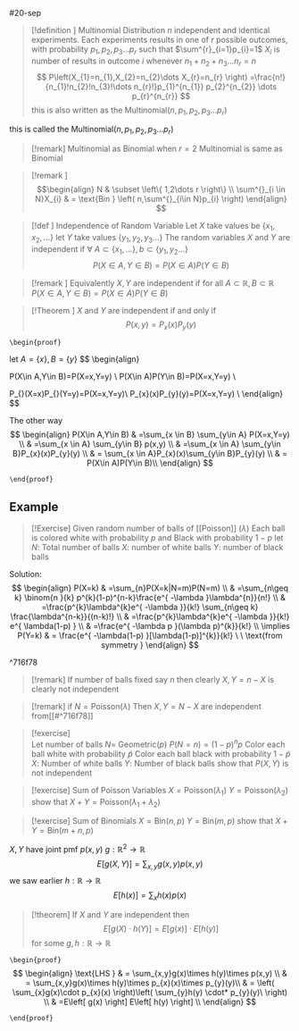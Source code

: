 #20-sep
> [!definition ] Multinomial Distribution
$n$ independent and identical experiments. Each experiments results in one of $r$ possible outcomes, with probability  $p_{1},p_{2},p_{3}\dots p_{r}$ such that  $\sum^{r}_{i=1}p_{i}=1$
$X_{i}$ is number of results in outcome $i$ 
whenever $n_{1}+n_{2}+n_{3}\dots n_{r}=n$ 
$$
P\left(X_{1}=n_{1},X_{2}=n_{2}\dots X_{r}=n_{r}   \right) =\frac{n!}{n_{1}!n_{2}!n_{3}!\dots n_{r}!}p_{1}^{n_{1}} p_{2}^{n_{2}} \dots p_{r}^{n_{r}} 
$$
this is also written as the Multinomial$(n,p_{1},p_{2},p_{3}\dots p_{r})$ 

this is called the Multinomial$(n,p_{1},p_{2},p_{3}\dots p_{r})$ 

> [!remark] Multinomial as Binomial
>when $r=2$ Multinomial is same as Binomial

> [!remark ]
$$\begin{align}
N  & \subset \left\{ 1,2\dots r \right\} \\
\sum^{}_{i \in N}X_{i} &  = \text{Bin } \left( n,\sum^{}_{i\in N}p_{i} \right) 
\end{align}
$$



>[!def  ] Independence of Random Variable 
>Let $X$ take values be $\left\{ x_{1},x_{2},\dots \right\}$
>let $Y$ take values $\left\{ y_{1},y_{2},y_{3}\dots \right\}$
>The random variables $X$ and $Y$ are independent if 
>$\forall \  A \subset \left\{ x_{1},\dots \right\},b \subset \left\{ y_{1},y_{2}\dots \right\}$ 
$$
P(X \in A,Y \in B)=P(X\in A)P(Y\in B)
$$




>[!remark ] 
>Equivalently $X,Y$ are independent if for all $A \subset \mathbb{R}, B \subset \mathbb{R}$
>$P(X\in A,Y\in B)=P(X\in A)P(Y\in B)$ 



>[!Theorem ] 
>$X$ and $Y$ are independent if and only if 
>$$P(x,y)=P_{x}(x)P_{y}(y)$$

`\begin{proof}`

let $A=\left\{ x \right\} , B=\left\{ y \right\}$
$$
\begin{align}

P(X\in A,Y\in B)=P(X=x,Y=y) \\
P(X\in A)P(Y\in B)=P(X=x,Y=y)  \\

P_{}(X=x)P_{}(Y=y)=P(X=x,Y=y)\\
P_{x}(x)P_{y}(y)=P(X=x,Y=y) \\
\end{align}
$$

The other way 
$$
\begin{align}
P(X\in A,Y\in B) & =\sum_{x \in  B} \sum_{y\in A} P(X=x,Y=y) \\
 & =\sum_{x \in  A} \sum_{y\in B} p(x,y)  \\
 & =\sum_{x \in  A} \sum_{y\in B}P_{x}(x)P_{y}(y) \\
& = \sum_{x \in  A}P_{x}(x)\sum_{y\in B}P_{y}(y)  \\
& = P(X\in A)P(Y\in B)\\
\end{align}
$$


`\end{proof}`


## Example
>[!Exercise] 
>Given random number of balls of [[Poisson]] ($\lambda$) 
Each ball is colored white with probability $p$ and Black with probability $1-p$
let
>$N:$ Total number of balls
$X:$ number of white balls
$Y:$ number of black balls


Solution:
$$
\begin{align}
P(X=k) & =\sum_{n}P(X=k|N=m)P(N=m) \\
	 & =\sum_{n\geq k} \binom{n }{k} p^{k}(1-p)^{n-k}\frac{e^{ -\lambda }\lambda^{n}}{n!} \\
 & =\frac{p^{k}\lambda^{k}e^{ -\lambda }}{k!} \sum_{n\geq k} \frac{\lambda^{n-k}}{(n-k)!} \\
 & =\frac{p^{k}\lambda^{k}e^{ -\lambda }}{k!} e^{ \lambda(1-p) } \\
 & =\frac{e^{ -\lambda p }(\lambda p)^{k}}{k!} \\
 \implies P(Y=k) & = \frac{e^{ -\lambda(1-p) }[\lambda(1-p)]^{k}}{k!} \ \ \text{from symmetry }
\end{align} 
$$

^716f78

> [!remark] 
> If number of balls fixed say $n$ then clearly $X,Y=n-X$ is clearly not independent

> [!remark] 
> if $N=\text{Poisson}(\lambda)$ Then $X,Y=N-X$ are independent from[[#^716f78]] 
> 

> [!exercise]  
> Let number of balls $N=$ Geometric$(p)$
> $P(N=n)=(1-p)^{n}p$
> Color each ball white with probability $\tilde{p}$
> Color each ball black with probability $1-\tilde{p}$
> $X:$ Number of white balls
> $Y:$ Number of black balls
> show that $P(X,Y)$ is not independent

> [!exercise] Sum of Poisson Variables
> $X=\text{Poisson}(\lambda_{1})$
> $Y=\text{Poisson}(\lambda_{2})$
> show that $X+Y=\text{Poisson}(\lambda_{1}+\lambda_{2})$
> 

> [!exercise] Sum of Binomials
> $X=\text{Bin}(n,p)$
> $Y=\text{Bin}(m,p)$
> show that $X+Y=\text{Bin}(m+n,p)$

$X,Y$ have joint pmf $p(x,y)$ 
$g:\mathbb{R}^{2}\to \mathbb{R}$
$$
E\left[ g\left( X,Y \right)  \right] =\sum_{x,y} g(x,y)p(x,y)
$$
we saw earlier 
$h:\mathbb{R}\to \mathbb{R}$
$$
E\left[ h\left( x \right)  \right] =\sum_{x}h(x)p(x)
$$
> [!theorem] 
> If $X$ and $Y$ are independent then
$$
E\left[ g(X)\cdot h(Y) \right]=E\left[   g(x)\right]\cdot E\left[h(y)\right]
$$
for some $g,h:\mathbb{R}\to \mathbb{R}$


`\begin{proof}`
$$
\begin{align}
\text{LHS } & = \sum_{x,y}g(x)\times h(y)\times p(x,y) \\
& = \sum_{x,y}g(x)\times h(y)\times p_{x}(x)\times p_{y}(y)\\
& = \left(  \sum_{x}g(x)\cdot p_{x}(x)  \right)\left( \sum_{y}h(y) \cdot* p_{y}(y)\ \right) \\
& =E\left[ g(x) \right] E\left[ h(y) \right]  \\
\end{align}
$$

`\end{proof}`

